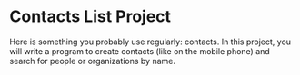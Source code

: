 # Contacts List Project
 Here is something you probably use regularly: contacts. In this project, you will write a program to create contacts (like on the mobile phone) and search for people or organizations by name.
